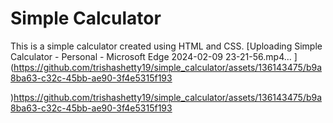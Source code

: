 # Simple Calculator 
This is a simple calculator created using HTML and CSS. 
[Uploading Simple Calculator - Personal - Microsoft​ Edge 2024-02-09 23-21-56.mp4…
](https://github.com/trishashetty19/simple_calculator/assets/136143475/b9a8ba63-c32c-45bb-ae90-3f4e5315f193

)https://github.com/trishashetty19/simple_calculator/assets/136143475/b9a8ba63-c32c-45bb-ae90-3f4e5315f193


